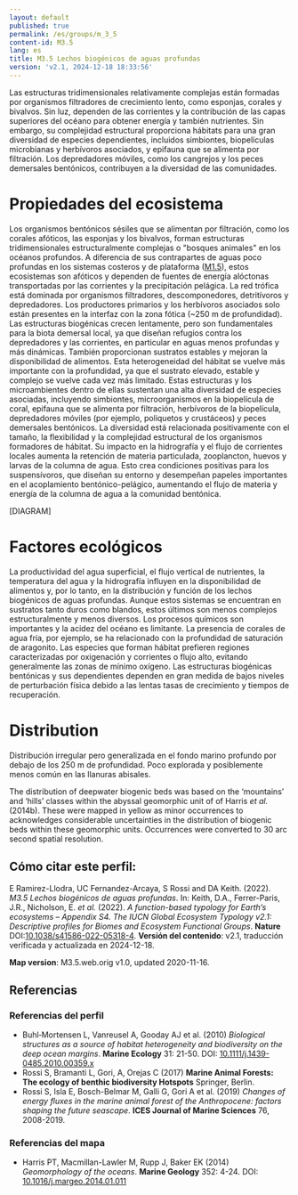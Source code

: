 ```yaml
---
layout: default
published: true
permalink: /es/groups/m_3_5
content-id: M3.5
lang: es
title: M3.5 Lechos biogénicos de aguas profundas
version: 'v2.1, 2024-12-18 18:33:56'
---
```


Las estructuras tridimensionales relativamente complejas están formadas por organismos filtradores de crecimiento lento, como esponjas, corales y bivalvos. Sin luz, dependen de las corrientes y la contribución de las capas superiores del océano para obtener energía y también nutrientes. Sin embargo, su complejidad estructural proporciona hábitats para una gran diversidad de especies dependientes, incluidos simbiontes, biopelículas microbianas y herbívoros asociados, y epifauna que se alimenta por filtración. Los depredadores móviles, como los cangrejos y los peces demersales bentónicos, contribuyen a la diversidad de las comunidades.

# Propiedades del ecosistema
 
Los organismos bentónicos sésiles que se alimentan por filtración, como los corales afóticos, las esponjas y los bivalvos, forman estructuras tridimensionales estructuralmente complejas o "bosques animales" en los océanos profundos. A diferencia de sus contrapartes de aguas poco profundas en los sistemas costeros y de plataforma ([M1.5](/explore/groups/M1.5)), estos ecosistemas son afóticos y dependen de fuentes de energía alóctonas transportadas por las corrientes y la precipitación pelágica. La red trófica está dominada por organismos filtradores, descomponedores, detritívoros y depredadores. Los productores primarios y los herbívoros asociados solo están presentes en la interfaz con la zona fótica (~250 m de profundidad). Las estructuras biogénicas crecen lentamente, pero son fundamentales para la biota demersal local, ya que diseñan refugios contra los depredadores y las corrientes, en particular en aguas menos profundas y más dinámicas. También proporcionan sustratos estables y mejoran la disponibilidad de alimentos. Esta heterogeneidad del hábitat se vuelve más importante con la profundidad, ya que el sustrato elevado, estable y complejo se vuelve cada vez más limitado. Estas estructuras y los microambientes dentro de ellas sustentan una alta diversidad de especies asociadas, incluyendo simbiontes, microorganismos en la biopelícula de coral, epifauna que se alimenta por filtración, herbívoros de la biopelícula, depredadores móviles (por ejemplo, poliquetos y crustáceos) y peces demersales bentónicos. La diversidad está relacionada positivamente con el tamaño, la flexibilidad y la complejidad estructural de los organismos formadores de hábitat. Su impacto en la hidrografía y el flujo de corrientes locales aumenta la retención de materia particulada, zooplancton, huevos y larvas de la columna de agua. Esto crea condiciones positivas para los suspensívoros, que diseñan su entorno y desempeñan papeles importantes en el acoplamiento bentónico-pelágico, aumentando el flujo de materia y energía de la columna de agua a la comunidad bentónica.

[DIAGRAM]

# Factores ecológicos
 
La productividad del agua superficial, el flujo vertical de nutrientes, la temperatura del agua y la hidrografía influyen en la disponibilidad de alimentos y, por lo tanto, en la distribución y función de los lechos biogénicos de aguas profundas. Aunque estos sistemas se encuentran en sustratos tanto duros como blandos, estos últimos son menos complejos estructuralmente y menos diversos. Los procesos químicos son importantes y la acidez del océano es limitante. La presencia de corales de agua fría, por ejemplo, se ha relacionado con la profundidad de saturación de aragonito. Las especies que forman hábitat prefieren regiones caracterizadas por oxigenación y corrientes o flujo alto, evitando generalmente las zonas de mínimo oxígeno. Las estructuras biogénicas bentónicas y sus dependientes dependen en gran medida de bajos niveles de perturbación física debido a las lentas tasas de crecimiento y tiempos de recuperación.
 
# Distribution
 
Distribución irregular pero generalizada en el fondo marino profundo por debajo de los 250 m de profundidad. Poco explorada y posiblemente menos común en las llanuras abisales.

The distribution of deepwater biogenic beds was based on the ‘mountains’ and ‘hills’ classes within the abyssal geomorphic unit of of Harris _et al._ (2014b). These were mapped in yellow as minor occurrences to acknowledges considerable uncertainties in the distribution of biogenic beds within these geomorphic units. Occurrences were converted to 30 arc second spatial resolution.

## Cómo citar este perfil:

E Ramirez-Llodra, UC Fernandez-Arcaya, S Rossi and DA Keith. (2022). *M3.5 Lechos biogénicos de aguas profundas*. In: Keith, D.A., Ferrer-Paris, J.R., Nicholson, E. *et al.* (2022). *A function-based typology for Earth’s ecosystems – Appendix S4. The IUCN Global Ecosystem Typology v2.1: Descriptive profiles for Biomes and Ecosystem Functional Groups*. **Nature** DOI:[10.1038/s41586-022-05318-4](https://doi.org/10.1038/s41586-022-05318-4).
**Versión del contenido**: v2.1, traducción verificada y actualizada en 2024-12-18.

**Map version**: M3.5.web.orig v1.0, updated 2020-11-16.

## Referencias

### Referencias del perfil
* Buhl‐Mortensen L, Vanreusel A, Gooday AJ et al.  (2010) *Biological structures as a source of habitat heterogeneity and biodiversity on the deep ocean margins*. **Marine Ecology** 31: 21-50. DOI: [10.1111/j.1439-0485.2010.00359.x](http://doi.org/10.1111/j.1439-0485.2010.00359.x)
* Rossi S, Bramanti L, Gori, A, Orejas C  (2017) **Marine Animal Forests: The ecology of benthic biodiversity Hotspots** Springer, Berlin.
* Rossi S, Isla E, Bosch-Belmar M, Galli G, Gori A et al.  (2019) *Changes of energy fluxes in the marine animal forest of the Anthropocene: factors shaping the future seascape*. **ICES Journal of Marine Sciences** 76, 2008-2019.

### Referencias del mapa
* Harris PT, Macmillan-Lawler M, Rupp J, Baker EK  (2014) *Geomorphology of the oceans*. **Marine Geology** 352: 4-24. DOI: [10.1016/j.margeo.2014.01.011](http://doi.org/10.1016/j.margeo.2014.01.011)
